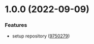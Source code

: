 # 1.0.0 (2022-09-09)


### Features

* setup repository ([9750279](https://github.com/conermurphy/eslint-config-conermurphy/commit/975027951ed80196c940d5ece38e1b71ad2b9219))
